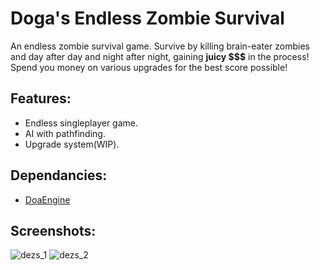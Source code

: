 # Doga's Endless Zombie Survival

An endless zombie survival game. Survive by killing brain-eater zombies and day after day and night after night, gaining **juicy $$$** in the process! Spend you money on various
upgrades for the best score possible! 

## Features:
  * Endless singleplayer game.
  * AI with pathfinding.
  * Upgrade system(WIP).
  
## Dependancies: 
  * [DoaEngine](https://github.com/aeris170/DoaEngine)

## Screenshots:
![dezs_1](https://user-images.githubusercontent.com/25724155/55691317-9c674400-59a5-11e9-97b1-59304b7d7e09.png)
![dezs_2](https://user-images.githubusercontent.com/25724155/55691321-a2f5bb80-59a5-11e9-8cc3-9a46e21086b4.png)